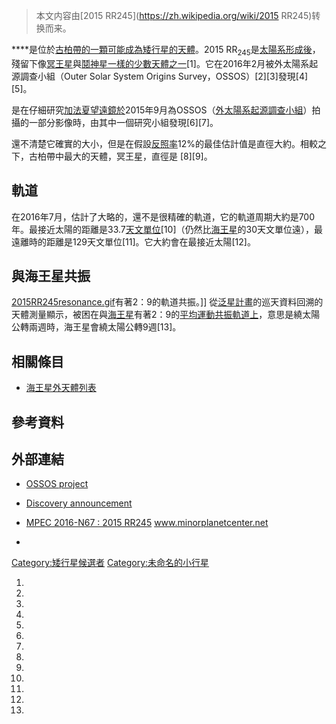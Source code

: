 > 本文内容由[2015 RR245](https://zh.wikipedia.org/wiki/2015 RR245)转换而来。


****是位於[古柏帶的一顆](https://zh.wikipedia.org/wiki/古柏帶 "wikilink")[可能成為](../Page/矮行星候選者列表.md "wikilink")[矮行星的天體](https://zh.wikipedia.org/wiki/矮行星 "wikilink")。2015 RR<sub>245</sub>是[太陽系形成後](https://zh.wikipedia.org/wiki/太陽系的形成與演化 "wikilink")，殘留下像[冥王星](../Page/冥王星.md "wikilink")與[鬩神星一樣的少數天體之一](https://zh.wikipedia.org/wiki/鬩神星 "wikilink")\[1\]。它在2016年2月被外太陽系起源調查小組（Outer Solar System Origins Survey，OSSOS）\[2\]\[3\]發現\[4\]\[5\]。

是在仔細研究[加法夏望遠鏡於](https://zh.wikipedia.org/wiki/加法夏望遠鏡 "wikilink")2015年9月為OSSOS（[外太陽系起源調查小組](https://zh.wikipedia.org/wiki/外太陽系起源調查小組 "wikilink")）拍攝的一部分影像時，由其中一個研究小組發現\[6\]\[7\]。

還不清楚它確實的大小，但是在假設[反照率](../Page/反照率.md "wikilink")12%的最佳估計值是直徑大約。相較之下，古柏帶中最大的天體，冥王星，直徑是 \[8\]\[9\]。

## 軌道

在2016年7月，估計了大略的，還不是很精確的軌道，它的軌道周期大約是700年。最接近太陽的距離是33.7[天文單位](../Page/天文單位.md "wikilink")\[10\]（仍然比[海王星](../Page/海王星.md "wikilink")的30天文單位遠），最遠離時的距離是129天文單位\[11\]。它大約會在最接近太陽\[12\]。

## 與海王星共振

[2015RR245resonance.gif](https://zh.wikipedia.org/wiki/File:2015RR245resonance.gif "fig:2015RR245resonance.gif")有著2：9的軌道共振。\]\] 從[泛星計畫](../Page/泛星計畫.md "wikilink")的巡天資料回溯的天體測量顯示，被困在與[海王星](../Page/海王星.md "wikilink")有著2：9的[平均運動共振軌道上](https://zh.wikipedia.org/wiki/軌道共振 "wikilink")，意思是繞太陽公轉兩週時，海王星會繞太陽公轉9週\[13\]。

## 相關條目

  - [海王星外天體列表](https://zh.wikipedia.org/wiki/海王星外天體列表 "wikilink")

## 參考資料

## 外部連結

  - [OSSOS project](http://ossos-survey.org)

  - [Discovery announcement](http://cfht.hawaii.edu/en/news/NewDwarfPlanet/)

  - [MPEC 2016-N67 : 2015 RR245](http://www.minorplanetcenter.net/mpec/K16/K16N67.html) www.minorplanetcenter.net

  -
[Category:矮行星候選者](https://zh.wikipedia.org/wiki/Category:矮行星候選者 "wikilink") [Category:未命名的小行星](https://zh.wikipedia.org/wiki/Category:未命名的小行星 "wikilink")

1.
2.
3.
4.
5.
6.
7.
8.
9.
10.
11.
12.
13.